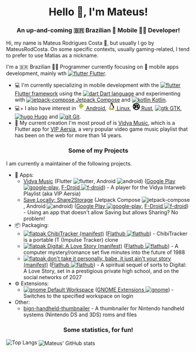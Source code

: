 <h1 align="center">Hello 👋, I'm Mateus!</h1>

<h3 align="center">An up-and-coming 🇧🇷 Brazilian 📱 Mobile 👨‍💻 Developer!</h3>

Hi, my name is Mateus Rodrigues Costa 🫡, but usually I go by MateusRodCosta. On some specific contexts, usually gaming-related, I tend to prefer to use Matias as a nickname.

I'm a 🇧🇷 Brazilian 👨‍💻 Programmer currently focusing on 📱 mobile apps development, mainly wth [<img src="https://www.vectorlogo.zone/logos/flutterio/flutterio-icon.svg" alt="flutter" width="20" height="20"/> Flutter](https://flutter.dev/).

- 💻 I'm currently specializing in mobile development with the [<img src="https://www.vectorlogo.zone/logos/flutterio/flutterio-icon.svg" alt="flutter" width="20" height="20"/> Flutter framework](https://flutter.dev/) using the [<img src="https://www.vectorlogo.zone/logos/dartlang/dartlang-icon.svg" alt="dart" width="20" height="20"/> Dart language](https://dart.dev/) and experimenting with [ <img src="https://api.iconify.design/simple-icons/jetpackcompose.svg" alt="jetpack-compose" width="20" height="20"/> Jetpack Compose](https://developer.android.com/jetpack/compose) and [<img src="https://www.vectorlogo.zone/logos/kotlinlang/kotlinlang-icon.svg" alt="kotlin" width="20" height="20"/> Kotlin](https://kotlinlang.org/).
- 💻+ I also have interest in [<img src="https://raw.githubusercontent.com/devicons/devicon/master/icons/android/android-original-wordmark.svg" alt="android" width="20" height="20"/> Android](https://developer.android.com/), [<img src="https://raw.githubusercontent.com/devicons/devicon/master/icons/linux/linux-original.svg" alt="linux" width="20" height="20"/> Linux](https://www.linux.org/), [<img src="https://raw.githubusercontent.com/devicons/devicon/master/icons/rust/rust-plain.svg" alt="rust" width="20" height="20"/> Rust](https://www.rust-lang.org/), [<img src="https://upload.wikimedia.org/wikipedia/commons/7/71/GTK_logo.svg" alt="gtk" width="20" height="20"/> GTK](https://www.gtk.org/), [ <img src="https://api.iconify.design/logos-hugo.svg" alt="hugo" width="20" height="20"/> Hugo](https://gohugo.io/) and [<img src="https://www.vectorlogo.zone/logos/git-scm/git-scm-icon.svg" alt="git" width="20" height="20"/> Git](https://git-scm.com/).
- 🥹 My current creation I'm most proud of is [Vidya Music](https://play.google.com/store/apps/details?id=com.mateusrodcosta.apps.vidyamusic), which is a Flutter app for [VIP Aersia](https://www.vipvgm.net/), a very popular video game music playlist that has been on the web for more than 14 years.

<h3 align="center">Some of my Projects</h3>

I am currently a maintainer of the following projects.

- 📱 Apps:
  - [Vidya Music](https://github.com/MateusRodCosta/vidya_music) (Flutter <img src="https://www.vectorlogo.zone/logos/flutterio/flutterio-icon.svg" alt="flutter" width="20" height="20"/>, Android <img src="https://www.vectorlogo.zone/logos/android/android-icon.svg" alt="android" width="20" height="20"/>) ([Google Play <img src="https://www.vectorlogo.zone/logos/google_play/google_play-icon.svg" alt="google-play" width="20" height="20"/>](https://play.google.com/store/apps/details?id=com.mateusrodcosta.apps.vidyamusic), [F-Droid <img src="https://www.vectorlogo.zone/logos/f-droid/f-droid-icon.svg" alt="f-droid" width="20" height="20"/>](https://f-droid.org/packages/com.mateusrodcosta.apps.vidyamusic/)) -  A player for the Vidya Intarweb Playlist (aka VIP Aersia) 
  - [Save Locally: Share2Storage](https://github.com/MateusRodCosta/Share2Storage) (Jetpack Compose <img src="https://api.iconify.design/simple-icons/jetpackcompose.svg" alt="jetpack-compose" width="20" height="20"/>, Android <img src="https://www.vectorlogo.zone/logos/android/android-icon.svg" alt="android" width="20" height="20"/>) ([Google Play <img src="https://www.vectorlogo.zone/logos/google_play/google_play-icon.svg" alt="google-play" width="20" height="20"/>](https://play.google.com/store/apps/details?id=com.mateusrodcosta.apps.share2storage), [F-Droid <img src="https://www.vectorlogo.zone/logos/f-droid/f-droid-icon.svg" alt="f-droid" width="20" height="20"/>](https://f-droid.org/packages/com.mateusrodcosta.apps.share2storage/)) -  Using an app that doesn't allow Saving but allows Sharing? No problem! 
- 📦 Packaging:
  - [<img src="https://raw.githubusercontent.com/simple-icons/simple-icons/master/icons/flatpak.svg" alt="flatpak" width="20" height="20"/> ChibiTracker (manifest)](https://github.com/flathub/com.github.reduz.ChibiTracker) ([Flathub <img src="https://raw.githubusercontent.com/simple-icons/simple-icons/develop/icons/flathub.svg" alt="flathub" width="20" height="20"/>](https://flathub.org/apps/details/com.github.reduz.ChibiTracker)) - ChibiTracker is a portable IT (Impulse Tracker) clone
  - [<img src="https://raw.githubusercontent.com/simple-icons/simple-icons/master/icons/flatpak.svg" alt="flatpak" width="20" height="20"/> Digital: A Love Story (manifest)](https://github.com/flathub/com.scoutshonour.Digital) ([Flathub <img src="https://raw.githubusercontent.com/simple-icons/simple-icons/develop/icons/flathub.svg" alt="flathub" width="20" height="20"/>](https://flathub.org/apps/com.scoutshonour.Digital)) - A computer mystery/romance set five minutes into the future of 1988
  - [<img src="https://raw.githubusercontent.com/simple-icons/simple-icons/master/icons/flatpak.svg" alt="flatpak" width="20" height="20"/> don't take it personally, babe, it just ain't your story (manifest)](https://github.com/flathub/com.scoutshonour.dtipbijays) ([Flathub <img src="https://raw.githubusercontent.com/simple-icons/simple-icons/develop/icons/flathub.svg" alt="flathub" width="20" height="20"/>](https://flathub.org/apps/com.scoutshonour.dtipbijays)) - A spiritual sequel of sorts to Digital: A Love Story, set in a prestigious private high school, and on the social networks of 2027
- ⚙️ Extensions:
  - [<img src="https://www.vectorlogo.zone/logos/gnome/gnome-icon.svg" alt="gnome" width="20" height="20"/> Default Workspace](https://github.com/MateusRodCosta/gnome-shell-extension-default-workspace) ([GNOME Extensions <img src="https://www.vectorlogo.zone/logos/gnome/gnome-icon.svg" alt="gnome" width="20" height="20"/>](https://extensions.gnome.org/extension/4783/default-workspace/)) - Switches to the specified workspace on login
- Other:
  - [bign-handheld-thumbnailer](https://github.com/MateusRodCosta/bign-handheld-thumbnailer) - A thumbnailer for Nintendo handheld systems (Nintendo DS and 3DS) roms and files

<h3 align="center">Some statistics, for fun!</h3>

<p><img align="left" src="https://github-readme-stats.vercel.app/api/top-langs?username=mateusrodcosta&show_icons=true&locale=en&layout=compact" alt="Top Langs" /></p>

<p>&nbsp;<img align="center" src="https://github-readme-stats.vercel.app/api?username=mateusrodcosta&show_icons=true&locale=en" alt="Mateus' GitHub stats" /></p>
